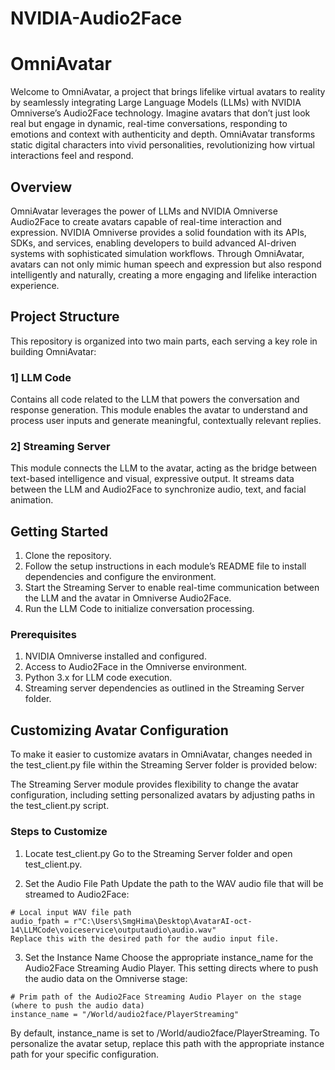 # NVIDIA-Audio2Face

# OmniAvatar
Welcome to OmniAvatar, a project that brings lifelike virtual avatars to reality by seamlessly integrating Large Language Models (LLMs) with NVIDIA Omniverse’s Audio2Face technology. Imagine avatars that don’t just look real but engage in dynamic, real-time conversations, responding to emotions and context with authenticity and depth. OmniAvatar transforms static digital characters into vivid personalities, revolutionizing how virtual interactions feel and respond.

## Overview
OmniAvatar leverages the power of LLMs and NVIDIA Omniverse Audio2Face to create avatars capable of real-time interaction and expression. NVIDIA Omniverse provides a solid foundation with its APIs, SDKs, and services, enabling developers to build advanced AI-driven systems with sophisticated simulation workflows. Through OmniAvatar, avatars can not only mimic human speech and expression but also respond intelligently and naturally, creating a more engaging and lifelike interaction experience.

## Project Structure
This repository is organized into two main parts, each serving a key role in building OmniAvatar:

### 1] LLM Code
Contains all code related to the LLM that powers the conversation and response generation. This module enables the avatar to understand and process user inputs and generate meaningful, contextually relevant replies.

### 2] Streaming Server
This module connects the LLM to the avatar, acting as the bridge between text-based intelligence and visual, expressive output. It streams data between the LLM and Audio2Face to synchronize audio, text, and facial animation.

## Getting Started
1. Clone the repository.
2. Follow the setup instructions in each module’s README file to install dependencies and configure the environment.
3. Start the Streaming Server to enable real-time communication between the LLM and the avatar in Omniverse Audio2Face.
4. Run the LLM Code to initialize conversation processing.

### Prerequisites
1. NVIDIA Omniverse installed and configured.
2. Access to Audio2Face in the Omniverse environment.
3. Python 3.x for LLM code execution.
4. Streaming server dependencies as outlined in the Streaming Server folder.

## Customizing Avatar Configuration
To make it easier to customize avatars in OmniAvatar, changes needed in the test_client.py file within the Streaming Server folder is provided below:

The Streaming Server module provides flexibility to change the avatar configuration, including setting personalized avatars by adjusting paths in the test_client.py script.

### Steps to Customize
1. Locate test_client.py
Go to the Streaming Server folder and open test_client.py.

2. Set the Audio File Path
Update the path to the WAV audio file that will be streamed to Audio2Face:
```
# Local input WAV file path
audio_fpath = r"C:\Users\SmgHima\Desktop\AvatarAI-oct-14\LLMCode\voiceservice\outputaudio\audio.wav"
Replace this with the desired path for the audio input file.
```

3. Set the Instance Name
Choose the appropriate instance_name for the Audio2Face Streaming Audio Player. This setting directs where to push the audio data on the Omniverse stage:
```
# Prim path of the Audio2Face Streaming Audio Player on the stage (where to push the audio data)
instance_name = "/World/audio2face/PlayerStreaming"
```
By default, instance_name is set to /World/audio2face/PlayerStreaming. To personalize the avatar setup, replace this path with the appropriate instance path for your specific configuration.



